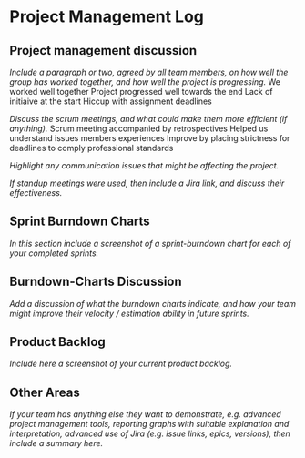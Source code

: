 # Project Management Log

## Project management discussion

*Include a paragraph or two, agreed by all team members, on how well the group has worked together, and how well the project is progressing.*
We worked well together
Project progressed well towards the end
Lack of initiaive at the start
Hiccup with assignment deadlines


*Discuss the scrum meetings, and what could make them more efficient (if anything).*
Scrum meeting accompanied by retrospectives
Helped us understand issues members experiences
Improve by placing strictness for deadlines to comply professional standards

*Highlight any communication issues that might be affecting the project.*

*If standup meetings were used, then include a Jira link, and discuss their effectiveness.*

## Sprint Burndown Charts

*In this section include a screenshot of a sprint-burndown chart for each of your completed sprints.*

## Burndown-Charts Discussion
*Add a discussion of what the burndown charts indicate, and how your team might improve their velocity / estimation ability in future sprints.*

## Product Backlog
*Include here a screenshot of your current product backlog.*

## Other Areas
*If your team has anything else they want to demonstrate, e.g. advanced project management tools, reporting graphs with suitable explanation and interpretation, advanced use of Jira (e.g. issue links, epics, versions), then include a summary here.*
